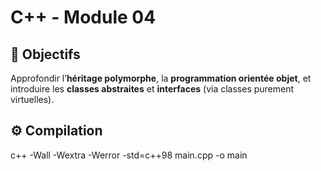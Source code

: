 # C++ - Module 04

## 🎯 Objectifs

Approfondir l’**héritage polymorphe**, la **programmation orientée objet**, et introduire les **classes abstraites** et **interfaces** (via classes purement virtuelles).

## ⚙️ Compilation

c++ -Wall -Wextra -Werror -std=c++98 main.cpp -o main
